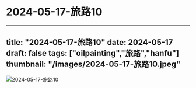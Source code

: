 # 2024-05-17-旅路10
---
title: "2024-05-17-旅路10"
date: 2024-05-17
draft: false
tags: ["oilpainting","旅路","hanfu"]
thumbnail: "/images/2024-05-17-旅路10.jpeg"
---

![2024-05-17-旅路10](/images/2024-05-17-旅路10.jpeg)